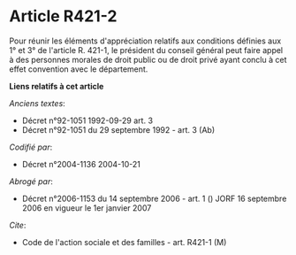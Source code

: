 # Article R421-2

Pour réunir les éléments d'appréciation relatifs aux conditions définies aux 1° et 3° de l'article R. 421-1, le président du
conseil général peut faire appel à des personnes morales de droit public ou de droit privé ayant conclu à cet effet
convention avec le département.

**Liens relatifs à cet article**

_Anciens textes_:

  - Décret n°92-1051 1992-09-29 art. 3
  - Décret n°92-1051 du 29 septembre 1992 - art. 3 (Ab)

_Codifié par_:

  - Décret n°2004-1136 2004-10-21

_Abrogé par_:

  - Décret n°2006-1153 du 14 septembre 2006 - art. 1 () JORF 16 septembre 2006 en vigueur le 1er janvier 2007

_Cite_:

  - Code de l'action sociale et des familles - art. R421-1 (M)

